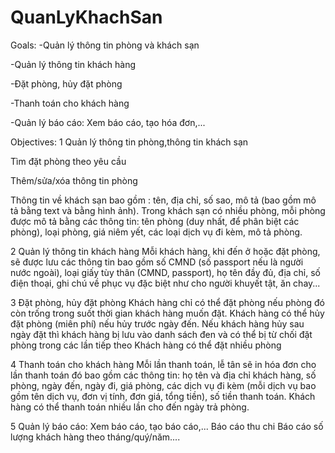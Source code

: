 # QuanLyKhachSan

Goals:
-Quản lý thông tin phòng và khách sạn

-Quản lý thông tin khách hàng

-Đặt phòng, hủy đặt phòng

-Thanh toán cho khách hàng

-Quản lý báo cáo: Xem báo cáo, tạo hóa đơn,...

Objectives:
1 Quản lý thông tin phòng,thông tin khách sạn

  Tìm đặt phòng theo yêu cầu
  
  Thêm/sửa/xóa thông tin phòng
  
  Thông tin về khách sạn bao gồm : tên, địa chỉ, số sao, mô tả (bao gồm mô tả bằng text và bằng hình ảnh). Trong khách sạn có nhiều phòng, mỗi phòng được mô tả bằng các thông tin: tên phòng (duy nhất, để phân biệt các phòng), loại phòng, giá niêm yết, các loại dịch vụ đi kèm, mô tả phòng.
  
2 Quản lý thông tin khách hàng Mỗi khách hàng, khi đến ở hoặc đặt phòng, sẽ được lưu các thông tin bao gồm số CMND (số passport nếu là người nước ngoài), loại giấy tùy thân (CMND, passport), họ tên đầy đủ, địa chỉ, số điện thoại, ghi chú về phục vụ đặc biệt như cho người khuyết tật, ăn chay...

3 Đặt phòng, hủy đặt phòng
  Khách hàng chỉ có thể đặt phòng nếu phòng đó còn trống trong suốt thời gian khách hàng muốn đặt.
  Khách hàng có thể hủy đặt phòng (miên phí) nếu hủy trước ngày đến. Nếu khách hàng hủy sau ngày đặt thì khách hàng bị lưu vào danh sách đen và có thể bị từ chối đặt phòng trong các lần tiếp theo
  Khách hàng có thể đặt nhiều phòng
  
4 Thanh toán cho khách hàng
  Mỗi lần thanh toán, lễ tân sẽ in hóa đơn cho lần thanh toán đó bao gồm các thông tin: họ tên và địa chỉ khách hàng, số phòng, ngày đến, ngày đi, giá phòng, các dịch vụ đi kèm (mỗi dịch vụ bao gồm tên dịch vụ, đơn vị tính, đơn giá, tổng tiền), số tiền thanh toán.
  Khách hàng có thể thanh toán nhiều lần cho đến ngày trả phòng.
  
5 Quản lý báo cáo: Xem báo cáo, tạo báo cáo,...
  Báo cáo thu chi
  Báo cáo số lượng khách hàng theo tháng/quý/năm....
